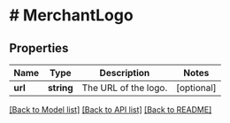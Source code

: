 # # MerchantLogo

## Properties

Name | Type | Description | Notes
------------ | ------------- | ------------- | -------------
**url** | **string** | The URL of the logo. | [optional]

[[Back to Model list]](../../README.md#models) [[Back to API list]](../../README.md#endpoints) [[Back to README]](../../README.md)
